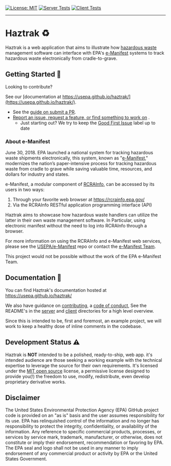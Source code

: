 [![License: MIT](https://img.shields.io/badge/License-MIT-yellow.svg)](https://opensource.org/licenses/MIT)
[![Server Tests](https://github.com/USEPA/haztrak/actions/workflows/test_server.yaml/badge.svg)](https://github.com/USEPA/haztrak/actions/workflows/test_server.yaml)
[![Client Tests](https://github.com/USEPA/haztrak/actions/workflows/test_client.yaml/badge.svg)](https://github.com/USEPA/haztrak/actions/workflows/test_client.yaml)
___

# Haztrak :recycle:

Haztrak is a web application that aims to illustrate
how [hazardous waste](https://www.epa.gov/hw) management software can interface with
EPA's [e-Manifest](https://github.com/USEPA/e-manifest) systems to track hazardous waste electronically from
cradle-to-grave.

## Getting Started :rocket:

Looking to contribute?

See our [documentation at https://usepa.github.io/haztrak/](https://usepa.github.io/haztrak/).

- See the [guide on submit a PR](https://github.com/USEPA/haztrak/blob/main/docs/CONTRIBUTING.md).
- [Report an issue, request a feature, or find something to work on](https://github.com/USEPA/haztrak/issues)
  .
    - Just starting out? We try to keep
      the [Good First Issue](https://github.com/USEPA/haztrak/labels/good%20first%20issue)
      label up
      to date

### About e-Manifest

June 30, 2018. EPA launched a national system for tracking hazardous waste shipments
electronically,
this system, known as "[e-Manifest](https://www.epa.gov/e-manifest)," modernizes the
nation’s
paper-intensive process
for tracking hazardous waste from cradle to grave while saving valuable time, resources,
and dollars
for industry and states.

e-Manifest, a modular component of [RCRAInfo](https://rcrainfo.epa.gov/), can be
accessed by
its users in two ways:

1. Through your favorite web browser at https://rcrainfo.epa.gov/
2. Via the RCRAInfo RESTful application programming interface (API)

Haztrak aims to showcase how hazardous waste handlers can utilize the latter in their
own waste
management software.
In Particular, using electronic manifest without the need to log into RCRAInfo through a
browser.

For more information on using the RCRAInfo and e-Manifest web services, please see the
[USEPA/e-Manifest](https://github.com/USEPA/e-manifest) repo or contact the
[e-Manifest Team](https://www.epa.gov/e-manifest/forms/contact-us-about-hazardous-waste-electronic-manifest-system).

This project would not be possible without the work of the EPA e-Manifest Team.

## Documentation :page_facing_up:

You can find Haztrak's documentation hosted at https://usepa.github.io/haztrak/

We also have guidance on [contributing](), a [code of conduct](), See the README's in
the [server](server/README.md) and [client](client/README.md)
directories for a
high level
overview.

Since this is intended to be, first and foremost, an example project,
we will work to keep a healthy dose of inline comments in the codebase.

## Development Status :warning:

Haztrak is **NOT** intended to be a polished, ready-to-ship, web app. it's intended
audience are
those seeking
a working example with the technical expertise to leverage the source for their own
requirements.
It's licensed under the [MIT open source](./LICENSE) license, a permissive license
designed to
provide you(!)
the freedom to use, modify, redistribute, even develop proprietary derivative works.

## Disclaimer

The United States Environmental Protection Agency (EPA) GitHub project code
is provided on an "as is" basis and the user assumes responsibility for its
use. EPA has relinquished control of the information and no longer has
responsibility to protect the integrity, confidentiality, or availability
of the information. Any reference to specific commercial products,
processes, or services by service mark, trademark, manufacturer, or
otherwise, does not constitute or imply their endorsement, recommendation
or favoring by EPA. The EPA seal and logo shall not be used in any manner
to imply endorsement of any commercial product or activity by EPA or
the United States Government.
